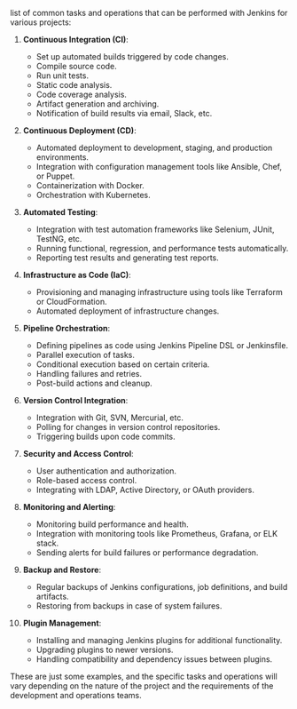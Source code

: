 list of common tasks and operations that can be performed with Jenkins for various projects:

1. **Continuous Integration (CI)**:
   - Set up automated builds triggered by code changes.
   - Compile source code.
   - Run unit tests.
   - Static code analysis.
   - Code coverage analysis.
   - Artifact generation and archiving.
   - Notification of build results via email, Slack, etc.

2. **Continuous Deployment (CD)**:
   - Automated deployment to development, staging, and production environments.
   - Integration with configuration management tools like Ansible, Chef, or Puppet.
   - Containerization with Docker.
   - Orchestration with Kubernetes.

3. **Automated Testing**:
   - Integration with test automation frameworks like Selenium, JUnit, TestNG, etc.
   - Running functional, regression, and performance tests automatically.
   - Reporting test results and generating test reports.

4. **Infrastructure as Code (IaC)**:
   - Provisioning and managing infrastructure using tools like Terraform or CloudFormation.
   - Automated deployment of infrastructure changes.

5. **Pipeline Orchestration**:
   - Defining pipelines as code using Jenkins Pipeline DSL or Jenkinsfile.
   - Parallel execution of tasks.
   - Conditional execution based on certain criteria.
   - Handling failures and retries.
   - Post-build actions and cleanup.

6. **Version Control Integration**:
   - Integration with Git, SVN, Mercurial, etc.
   - Polling for changes in version control repositories.
   - Triggering builds upon code commits.

7. **Security and Access Control**:
   - User authentication and authorization.
   - Role-based access control.
   - Integrating with LDAP, Active Directory, or OAuth providers.

8. **Monitoring and Alerting**:
   - Monitoring build performance and health.
   - Integration with monitoring tools like Prometheus, Grafana, or ELK stack.
   - Sending alerts for build failures or performance degradation.

9. **Backup and Restore**:
   - Regular backups of Jenkins configurations, job definitions, and build artifacts.
   - Restoring from backups in case of system failures.

10. **Plugin Management**:
    - Installing and managing Jenkins plugins for additional functionality.
    - Upgrading plugins to newer versions.
    - Handling compatibility and dependency issues between plugins.

These are just some examples, and the specific tasks and operations will vary depending on the nature of the project and the requirements of the development and operations teams.
